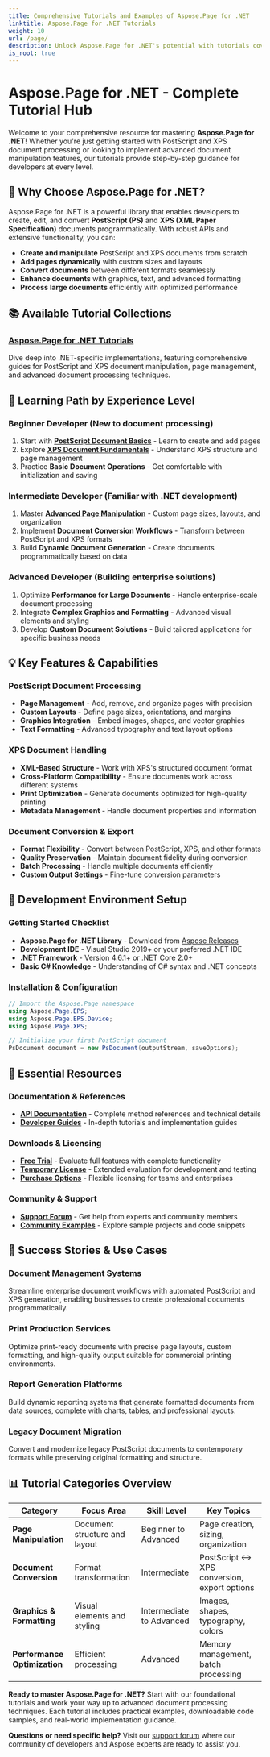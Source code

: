 ```yaml
---
title: Comprehensive Tutorials and Examples of Aspose.Page for .NET
linktitle: Aspose.Page for .NET Tutorials
weight: 10
url: /page/
description: Unlock Aspose.Page for .NET's potential with tutorials covering PostScript and XPS document creation, manipulation, and enhancement. Master from basics to advanced techniques effortlessly.
is_root: true
---
```


# Aspose.Page for .NET - Complete Tutorial Hub

Welcome to your comprehensive resource for mastering **Aspose.Page for .NET**! Whether you're just getting started with PostScript and XPS document processing or looking to implement advanced document manipulation features, our tutorials provide step-by-step guidance for developers at every level.

## 🚀 Why Choose Aspose.Page for .NET?

Aspose.Page for .NET is a powerful library that enables developers to create, edit, and convert **PostScript (PS)** and **XPS (XML Paper Specification)** documents programmatically. With robust APIs and extensive functionality, you can:

- **Create and manipulate** PostScript and XPS documents from scratch
- **Add pages dynamically** with custom sizes and layouts  
- **Convert documents** between different formats seamlessly
- **Enhance documents** with graphics, text, and advanced formatting
- **Process large documents** efficiently with optimized performance

## 📚 Available Tutorial Collections

### **[Aspose.Page for .NET Tutorials](/page/net/)**
Dive deep into .NET-specific implementations, featuring comprehensive guides for PostScript and XPS document manipulation, page management, and advanced document processing techniques.

## 🎯 Learning Path by Experience Level

### **Beginner Developer** (New to document processing)
1. Start with **[PostScript Document Basics](/page/net/master-page-manipulation/add-page-to-postscript-document/)** - Learn to create and add pages
2. Explore **[XPS Document Fundamentals](/page/net/master-page-manipulation/adding-page-to-xps-document/)** - Understand XPS structure and page management
3. Practice **Basic Document Operations** - Get comfortable with initialization and saving

### **Intermediate Developer** (Familiar with .NET development)
1. Master **[Advanced Page Manipulation](/page/net/master-page-manipulation/)** - Custom page sizes, layouts, and organization
2. Implement **Document Conversion Workflows** - Transform between PostScript and XPS formats
3. Build **Dynamic Document Generation** - Create documents programmatically based on data

### **Advanced Developer** (Building enterprise solutions)
1. Optimize **Performance for Large Documents** - Handle enterprise-scale document processing
2. Integrate **Complex Graphics and Formatting** - Advanced visual elements and styling
3. Develop **Custom Document Solutions** - Build tailored applications for specific business needs

## 💡 Key Features & Capabilities

### **PostScript Document Processing**
- **Page Management** - Add, remove, and organize pages with precision
- **Custom Layouts** - Define page sizes, orientations, and margins
- **Graphics Integration** - Embed images, shapes, and vector graphics
- **Text Formatting** - Advanced typography and text layout options

### **XPS Document Handling**
- **XML-Based Structure** - Work with XPS's structured document format
- **Cross-Platform Compatibility** - Ensure documents work across different systems
- **Print Optimization** - Generate documents optimized for high-quality printing
- **Metadata Management** - Handle document properties and information

### **Document Conversion & Export**
- **Format Flexibility** - Convert between PostScript, XPS, and other formats
- **Quality Preservation** - Maintain document fidelity during conversion
- **Batch Processing** - Handle multiple documents efficiently
- **Custom Output Settings** - Fine-tune conversion parameters

## 🔧 Development Environment Setup

### **Getting Started Checklist**
- **Aspose.Page for .NET Library** - Download from [Aspose Releases](https://releases.aspose.com/page/net/)
- **Development IDE** - Visual Studio 2019+ or your preferred .NET IDE
- **.NET Framework** - Version 4.6.1+ or .NET Core 2.0+
- **Basic C# Knowledge** - Understanding of C# syntax and .NET concepts

### **Installation & Configuration**
```csharp
// Import the Aspose.Page namespace
using Aspose.Page.EPS;
using Aspose.Page.EPS.Device;
using Aspose.Page.XPS;

// Initialize your first PostScript document
PsDocument document = new PsDocument(outputStream, saveOptions);
```

## 🔗 Essential Resources

### **Documentation & References**
- **[API Documentation](https://reference.aspose.com/page/net/)** - Complete method references and technical details
- **[Developer Guides](https://docs.aspose.com/page/net/)** - In-depth tutorials and implementation guides

### **Downloads & Licensing**
- **[Free Trial](https://releases.aspose.com/page/net/)** - Evaluate full features with complete functionality
- **[Temporary License](https://purchase.conholdate.com/temporary-license/)** - Extended evaluation for development and testing
- **[Purchase Options](https://purchase.conholdate.com/buy)** - Flexible licensing for teams and enterprises

### **Community & Support**
- **[Support Forum](https://forum.aspose.com/c/page/39)** - Get help from experts and community members
- **[Community Examples](https://github.com/aspose-page/Aspose.Page-for-.NET)** - Explore sample projects and code snippets

## 🎯 Success Stories & Use Cases

### **Document Management Systems**
Streamline enterprise document workflows with automated PostScript and XPS generation, enabling businesses to create professional documents programmatically.

### **Print Production Services**
Optimize print-ready documents with precise page layouts, custom formatting, and high-quality output suitable for commercial printing environments.

### **Report Generation Platforms**
Build dynamic reporting systems that generate formatted documents from data sources, complete with charts, tables, and professional layouts.

### **Legacy Document Migration**
Convert and modernize legacy PostScript documents to contemporary formats while preserving original formatting and structure.

## 📊 Tutorial Categories Overview

| Category | Focus Area | Skill Level | Key Topics |
|----------|------------|-------------|------------|
| **Page Manipulation** | Document structure and layout | Beginner to Advanced | Page creation, sizing, organization |
| **Document Conversion** | Format transformation | Intermediate | PostScript ↔ XPS conversion, export options |
| **Graphics & Formatting** | Visual elements and styling | Intermediate to Advanced | Images, shapes, typography, colors |
| **Performance Optimization** | Efficient processing | Advanced | Memory management, batch processing |

**Ready to master Aspose.Page for .NET?** Start with our foundational tutorials and work your way up to advanced document processing techniques. Each tutorial includes practical examples, downloadable code samples, and real-world implementation guidance.

**Questions or need specific help?** Visit our [support forum](https://forum.aspose.com/c/page/39) where our community of developers and Aspose experts are ready to assist you.
